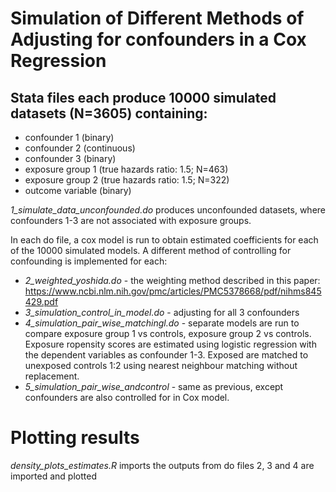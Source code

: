 # Simulation of Different Methods of Adjusting for confounders in a Cox Regression

## Stata files each produce 10000 simulated datasets (N=3605) containing:

- confounder 1 (binary)
- confounder 2 (continuous)
- confounder 3 (binary)
- exposure group 1 (true hazards ratio: 1.5; N=463)
- exposure group 2 (true hazards ratio: 1.5; N=322)
- outcome variable (binary)

*1_simulate_data_unconfounded.do* produces unconfounded datasets, where confounders 1-3 are not associated with exposure groups. 

In each do file, a cox model is run to obtain estimated coefficients for each of the 10000 simulated models. A different method of controlling for confounding is implemented for each:

 - *2_weighted_yoshida.do* - the weighting method described in this paper: https://www.ncbi.nlm.nih.gov/pmc/articles/PMC5378668/pdf/nihms845429.pdf 
 - *3_simulation_control_in_model.do* - adjusting for all 3 confounders
 - *4_simulation_pair_wise_matchingl.do* - separate models are run to compare exposure group 1 vs controls, exposure group 2 vs controls. Exposure ropensity scores are estimated using logistic regression with the dependent variables as confounder 1-3. Exposed are matched to unexposed controls 1:2 using nearest neighbour matching without replacement. 
 - *5_simulation_pair_wise_andcontrol* - same as previous, except confounders are also controlled for in Cox model. 

# Plotting results
*density_plots_estimates.R* imports the outputs from do files 2, 3 and 4 are imported and plotted
